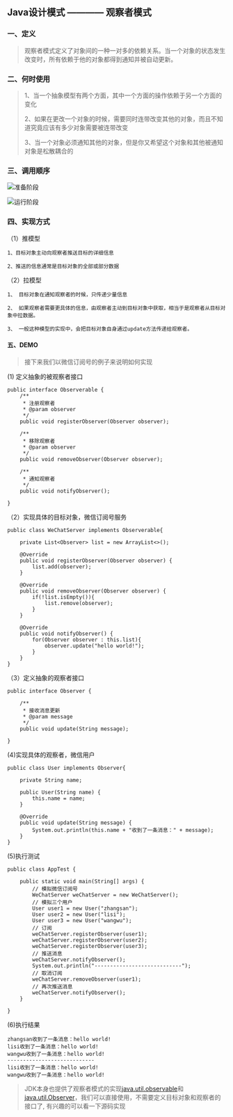 ## Java设计模式 ———— 观察者模式

### 一、定义
>观察者模式定义了对象间的一种一对多的依赖关系。当一个对象的状态发生改变时，所有依赖于他的对象都得到通知并被自动更新。

### 二、何时使用

> 1、当一个抽象模型有两个方面，其中一个方面的操作依赖于另一个方面的变化
> 
> 2、如果在更改一个对象的时候，需要同时连带改变其他的对象，而且不知道究竟应该有多少对象需要被连带改变
> 
> 3、当一个对象必须通知其他的对象，但是你又希望这个对象和其他被通知对象是松散耦合的

### 三、调用顺序

![准备阶段](https://github.com/skloveln/design-pattern/blob/master/observer-pattern/document/ready.png)

![运行阶段](https://github.com/skloveln/design-pattern/blob/master/observer-pattern/document/run.png)

### 四、实现方式

（1）推模型

	1、目标对象主动向观察者推送目标的详细信息

	2、推送的信息通常是目标对象的全部或部分数据
  
（2）拉模型

	1、 目标对象在通知观察者的时候，只传递少量信息
	
	2、 如果观察者需要更具体的信息，由观察者主动到目标对象中获取，相当于是观察者从目标对象中拉数据。
	
	3、 一般这种模型的实现中，会把目标对象自身通过update方法传递给观察者。

#### 五、DEMO
> 接下来我们以微信订阅号的例子来说明如何实现

(1) 定义抽象的被观察者接口

	public interface Observerable {
	    /**
	     * 注册观察者
	     * @param observer
	     */
	    public void registerObserver(Observer observer);
	
	    /**
	     * 移除观察者
	     * @param observer
	     */
	    public void removeObserver(Observer observer);
	
	    /**
	     * 通知观察者
	     */
	    public void notifyObserver();
	
	}

（2）实现具体的目标对象，微信订阅号服务

	public class WeChatServer implements Observerable{
	
	    private List<Observer> list = new ArrayList<>();
	
	    @Override
	    public void registerObserver(Observer observer) {
	        list.add(observer);
	    }
	
	    @Override
	    public void removeObserver(Observer observer) {
	        if(!list.isEmpty()){
	            list.remove(observer);
	        }
	    }
	
	    @Override
	    public void notifyObserver() {
	        for(Observer observer : this.list){
	            observer.update("hello world!");
	        }
	    }
	}

（3）定义抽象的观察者接口

	public interface Observer {
	
	    /**
	     * 接收消息更新
	     * @param message
	     */
	    public void update(String message);
	
	}

(4)实现具体的观察者，微信用户

	public class User implements Observer{
	
	    private String name;
	
	    public User(String name) {
	        this.name = name;
	    }
	
	    @Override
	    public void update(String message) {
	        System.out.println(this.name + "收到了一条消息：" + message);
	    }
	}

(5)执行测试

	public class AppTest {
	    
	    public static void main(String[] args) {
	        // 模拟微信订阅号
	        WeChatServer weChatServer = new WeChatServer();
	        // 模拟三个用户
	        User user1 = new User("zhangsan");
	        User user2 = new User("lisi");
	        User user3 = new User("wangwu");
	        // 订阅
	        weChatServer.registerObserver(user1);
	        weChatServer.registerObserver(user2);
	        weChatServer.registerObserver(user3);
	        // 推送消息
	        weChatServer.notifyObserver();
	        System.out.println("----------------------------");
	        // 取消订阅
	        weChatServer.removeObserver(user1);
	        // 再次推送消息
	        weChatServer.notifyObserver();
	    }
	    
	}
(6)执行结果

	zhangsan收到了一条消息：hello world!
	lisi收到了一条消息：hello world!
	wangwu收到了一条消息：hello world!
	----------------------------
	lisi收到了一条消息：hello world!
	wangwu收到了一条消息：hello world!

>
> JDK本身也提供了观察者模式的实现[java.util.observable](https://github.com/skloveln/jdk/blob/master/jdk1.8/src/java/util/Observable.java)和[java.util.Observer](https://github.com/skloveln/jdk/blob/master/jdk1.8/src/java/util/Observer.java)，我们可以直接使用，不需要定义目标对象和观察者的接口了, 有兴趣的可以看一下源码实现
